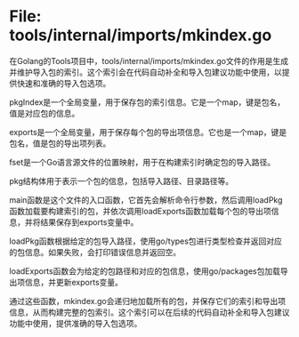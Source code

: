 # File: tools/internal/imports/mkindex.go

在Golang的Tools项目中，tools/internal/imports/mkindex.go文件的作用是生成并维护导入包的索引。这个索引会在代码自动补全和导入包建议功能中使用，以提供快速和准确的导入包选项。

pkgIndex是一个全局变量，用于保存包的索引信息。它是一个map，键是包名，值是对应包的信息。

exports是一个全局变量，用于保存每个包的导出项信息。它也是一个map，键是包名，值是包的导出项列表。

fset是一个Go语言源文件的位置映射，用于在构建索引时确定包的导入路径。

pkg结构体用于表示一个包的信息，包括导入路径、目录路径等。

main函数是这个文件的入口函数，它首先会解析命令行参数，然后调用loadPkg函数加载要构建索引的包，并依次调用loadExports函数加载每个包的导出项信息，并将结果保存到exports变量中。

loadPkg函数根据给定的包导入路径，使用go/types包进行类型检查并返回对应的包信息。如果失败，会打印错误信息并返回空。

loadExports函数会为给定的包路径和对应的包信息，使用go/packages包加载导出项信息，并更新exports变量。

通过这些函数，mkindex.go会递归地加载所有的包，并保存它们的索引和导出项信息，从而构建完整的包索引。这个索引可以在后续的代码自动补全和导入包建议功能中使用，提供准确的导入包选项。

